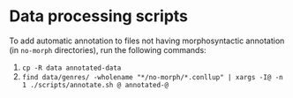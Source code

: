 # Data processing scripts

To add automatic annotation to files not having morphosyntactic annotation (in `no-morph` directories), run the following commands:
1. `cp -R data annotated-data`
1. `find data/genres/ -wholename "*/no-morph/*.conllup" | xargs -I@ -n 1 ./scripts/annotate.sh @ annotated-@`